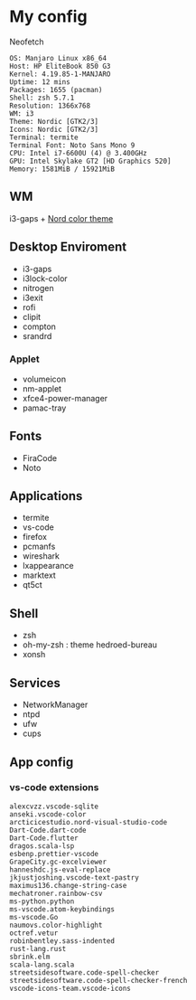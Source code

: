 # My config

Neofetch

```
OS: Manjaro Linux x86_64 
Host: HP EliteBook 850 G3 
Kernel: 4.19.85-1-MANJARO 
Uptime: 12 mins 
Packages: 1655 (pacman) 
Shell: zsh 5.7.1 
Resolution: 1366x768 
WM: i3 
Theme: Nordic [GTK2/3] 
Icons: Nordic [GTK2/3] 
Terminal: termite 
Terminal Font: Noto Sans Mono 9 
CPU: Intel i7-6600U (4) @ 3.400GHz 
GPU: Intel Skylake GT2 [HD Graphics 520] 
Memory: 1581MiB / 15921MiB 
```

## WM

i3-gaps + [Nord color theme](https://www.nordtheme.com/)

## Desktop Enviroment

- i3-gaps
- i3lock-color
- nitrogen
- i3exit
- rofi
- clipit
- compton
- srandrd

### Applet

- volumeicon
- nm-applet
- xfce4-power-manager
- pamac-tray

## Fonts

- FiraCode
- Noto

## Applications

- termite
- vs-code
- firefox
- pcmanfs
- wireshark
- lxappearance
- marktext
- qt5ct

## Shell

- zsh
- oh-my-zsh : theme hedroed-bureau
- xonsh

## Services

- NetworkManager
- ntpd
- ufw
- cups

## App config

### vs-code extensions

```
alexcvzz.vscode-sqlite
anseki.vscode-color
arcticicestudio.nord-visual-studio-code
Dart-Code.dart-code
Dart-Code.flutter
dragos.scala-lsp
esbenp.prettier-vscode
GrapeCity.gc-excelviewer
hanneshdc.js-eval-replace
jkjustjoshing.vscode-text-pastry
maximus136.change-string-case
mechatroner.rainbow-csv
ms-python.python
ms-vscode.atom-keybindings
ms-vscode.Go
naumovs.color-highlight
octref.vetur
robinbentley.sass-indented
rust-lang.rust
sbrink.elm
scala-lang.scala
streetsidesoftware.code-spell-checker
streetsidesoftware.code-spell-checker-french
vscode-icons-team.vscode-icons
```
